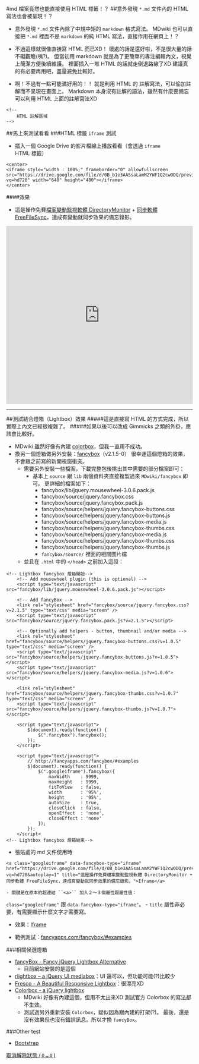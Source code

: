 #md 檔案竟然也能直接使用 HTML 標籤！？
##意外發現 ``*.md`` 文件內的 HTML 寫法也會被呈現！？
- 意外發現 ``*.md`` 文件內除了中規中矩的 ``markdown`` 格式寫法。
MDwiki 也可以直接把 ``*.md`` 裡面不是 ``markdown`` 的純 HTML 寫法，直接作用在網頁上！？

- 不過這樣就很像直接寫 HTML 而已XD！
壞處的話是還好啦，不是很大量的話不礙觀瞻(咦?)。
但當初用 markdown 就是為了更簡單的專注編輯內文，視覺上簡潔方便後續維護。
裡面插入一堆 HTML 的話就走倒退路線了XD
建議真的有必要再用吧，盡量避免比較好。

- 啊！不過有一點可能滿好用的！！
就是利用 HTML 的 註解寫法，可以偷加註解而不呈現在畫面上。
Markdown 本身沒有註解的語法，雖然有什麼要備忘可以利用 HTML 上面的註解寫法XD
~~~
<!-- 
    HTML 註解區域
-->
~~~
<!-- 
    HTML 註解區域
-->


##馬上來測試看看
###HTML 標籤 ``iframe`` 測試
-  插入一個 Google Drive 的影片檔線上播放看看（會透過 ``iframe`` HTML 標籤）
~~~
<center>
<iframe style="width : 100%;" frameborder="0" allowfullscreen src="https://drive.google.com/file/d/0B_b1e3AASsaLamM2YWF1Q2cwODQ/preview?vq=hd720" width="640" height="480"></iframe>
</center>
~~~

####效果
- 這是操作免費[檔案變動監視軟體 DirectoryMonitor](https://www.google.com.tw/search?newwindow=1&q=DirectoryMonitor+%E9%98%BF%E6%A6%AE&oq=DirectoryMonitor+%E9%98%BF%E6%A6%AE&gs_l=serp.3..30i10.1299.5522.0.5904.19.13.6.0.0.0.120.1181.9j4.13.0....0...1c.1j4.64.serp..2.15.818...0i13.eAX9NC_IGiw) + [同步軟體 FreeFileSync](https://www.google.com.tw/search?newwindow=1&q=FreeFileSync+%E9%98%BF%E6%A6%AE&oq=FreeFileSync+%E9%98%BF%E6%A6%AE&gs_l=serp.3..0.407.2032.0.3750.7.7.0.0.0.0.144.814.3j4.7.0....0...1c.1j4.64.serp..1.2.277.yK-23SciBkw)，達成有變動就同步效果的備忘錄影。

<center>
<iframe style="width : 100%;" frameborder="0" allowfullscreen src="https://drive.google.com/file/d/0B_b1e3AASsaLamM2YWF1Q2cwODQ/preview?vq=hd720" width="640" height="480"></iframe>
</center>

----

##測試結合燈箱（Lightbox）效果
#####這是直接寫 HTML 的方式完成，所以實際上內文已經很複雜了。
#####如果以後可以改成 Gimmicks 之類的外掛，應該會比較好。

- MDwiki 雖然好像有內建 [colorbox](http://www.jacklmoore.com/colorbox)，但我一直用不成功。
- 換另一個燈箱做另外安裝：[fancybox](http://fancyapps.com/fancybox/#examples)（v2.1.5-0）
很幸運這個燈箱的效果，不會跟之前寫的新開視窗衝突。
  - 需要另外安裝一些檔案，下載完整包後挑出其中需要的部分檔案即可：
    - 基本上 ``source`` 跟 ``lib`` 兩個資料夾直接複製過來 ``MDwiki/fancybox`` 即可。
更詳細的檔案如下：
      - fancybox/lib/jquery.mousewheel-3.0.6.pack.js
      - fancybox/source/jquery.fancybox.css
      - fancybox/source/jquery.fancybox.pack.js
      - fancybox/source/helpers/jquery.fancybox-buttons.css
      - fancybox/source/helpers/jquery.fancybox-buttons.js
      - fancybox/source/helpers/jquery.fancybox-media.js
      - fancybox/source/helpers/jquery.fancybox-thumbs.css
      - fancybox/source/helpers/jquery.fancybox-media.js
      - fancybox/source/helpers/jquery.fancybox-thumbs.css
      - fancybox/source/helpers/jquery.fancybox-thumbs.js
      - ``fancybox/source/`` 裡面的相關圖片檔
  - 並且在 ``.html`` 中的 ``</head>`` 之前加入這段：
~~~
<!-- Lightbox fancybox 燈箱開始-->
    <!-- Add mousewheel plugin (this is optional) -->
    <script type="text/javascript" src="fancybox/lib/jquery.mousewheel-3.0.6.pack.js"></script>

    <!-- Add fancyBox -->
    <link rel="stylesheet" href="fancybox/source/jquery.fancybox.css?v=2.1.5" type="text/css" media="screen" />
    <script type="text/javascript" src="fancybox/source/jquery.fancybox.pack.js?v=2.1.5"></script>

    <!-- Optionally add helpers - button, thumbnail and/or media -->
    <link rel="stylesheet" href="fancybox/source/helpers/jquery.fancybox-buttons.css?v=1.0.5" type="text/css" media="screen" />
    <script type="text/javascript" src="fancybox/source/helpers/jquery.fancybox-buttons.js?v=1.0.5"></script>
    <script type="text/javascript" src="fancybox/source/helpers/jquery.fancybox-media.js?v=1.0.6"></script>

    <link rel="stylesheet" href="fancybox/source/helpers/jquery.fancybox-thumbs.css?v=1.0.7" type="text/css" media="screen" />
    <script type="text/javascript" src="fancybox/source/helpers/jquery.fancybox-thumbs.js?v=1.0.7"></script>

    <script type="text/javascript">
        $(document).ready(function() {
            $(".fancybox").fancybox();
        });
    </script>

    <script type="text/javascript">
        // http://fancyapps.com/fancybox/#examples
        $(document).ready(function() {
            $(".googleiframe").fancybox({
                maxWidth    : 9999,
                maxHeight   : 9999,
                fitToView   : false,
                width       : '95%',
                height      : '95%',
                autoSize    : true,
                closeClick  : false,
                openEffect  : 'none',
                closeEffect : 'none'
            });
        });
    </script>
<!-- Lightbox fancybox 燈箱結束-->
~~~
  - 張貼處的 md 文件使用時
~~~
<a class="googleiframe" data-fancybox-type="iframe" href="https://drive.google.com/file/d/0B_b1e3AASsaLamM2YWF1Q2cwODQ/preview?vq=hd720&autoplay=1" title="這是操作免費檔案變動監視軟體 DirectoryMonitor + 同步軟體 FreeFileSync，達成有變動就同步效果的備忘錄影。">Iframe</a>
~~~
    - 關鍵是在原本的超連結 ``<a>`` 加入２～３個屬性跟屬性值：
``class="googleiframe"`` 跟 ``data-fancybox-type="iframe"``。
    - ``title`` 屬性非必要，有需要顯示什麼文字才需要寫。
  - 效果：<a class="googleiframe" data-fancybox-type="iframe" href="https://drive.google.com/file/d/0B_b1e3AASsaLamM2YWF1Q2cwODQ/preview?vq=hd720&autoplay=1" title="這是操作免費檔案變動監視軟體 DirectoryMonitor + 同步軟體 FreeFileSync，達成有變動就同步效果的備忘錄影。">Iframe</a>
<!-- <a class="fancybox fancybox.iframe" href="https://drive.google.com/file/d/0B_b1e3AASsaLamM2YWF1Q2cwODQ/preview?vq=hd720">Iframe</a> -->
  - 範例測試：<a class="googleiframe" data-fancybox-type="iframe" href="http://fancyapps.com/fancybox/#examples" title="http://fancyapps.com/fancybox/#examples">fancyapps.com/fancybox/#examples</a>

###相關候選燈箱
- [fancyBox - Fancy jQuery Lightbox Alternative](http://fancyapps.com/fancybox/#examples)
  - 目前網站安裝的是這個
- [rlightbox – a jQuery UI mediabox](http://ryrych.pl/rlightbox2)：UI 還可以，但功能可能(?)比較少
- [Fresco - A Beautiful Responsive Lightbox](http://www.frescojs.com)：很漂亮XD
- [Colorbox - a jQuery lightbox](http://www.jacklmoore.com/colorbox)
  - MDwiki 好像有內建這個，但用不太出來XD
測試官方 Colorbox 的寫法都不生效。
  - 測試過另外重新安裝 ``Colorbox``，疑似因為跟內建的打架(?)。
最後，還是沒有效果但也沒有錯誤訊息。所以才換 ``fancyBox``。


###Other test
- [Bootstrap](https://kkbruce.tw/bs3/Javascript)

<script type="text/javascript">
	$(function () {
	  $('[data-toggle="popover"]').popover()
	})	
</script>

<a href="#" tabindex="0" class="btn btn-lg btn-danger" role="button" data-toggle="popover" data-trigger="focus" title="Dismissible popover" data-content="And here's some amazing content. It's very engaging. Right?">取消解除狀態 (ㆆᴗㆆ)﻿</a>
